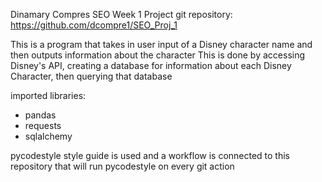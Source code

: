 Dinamary Compres 
SEO Week 1 Project 
git repository: https://github.com/dcompre1/SEO_Proj_1

This is a program that takes in user input of a Disney character name and then outputs information about the character
This is done by accessing Disney's API, creating a database for information about each Disney Character, then querying that database

imported libraries:
- pandas
- requests
- sqlalchemy 

pycodestyle style guide is used and a workflow is connected to this repository that will run pycodestyle on every git action
 

